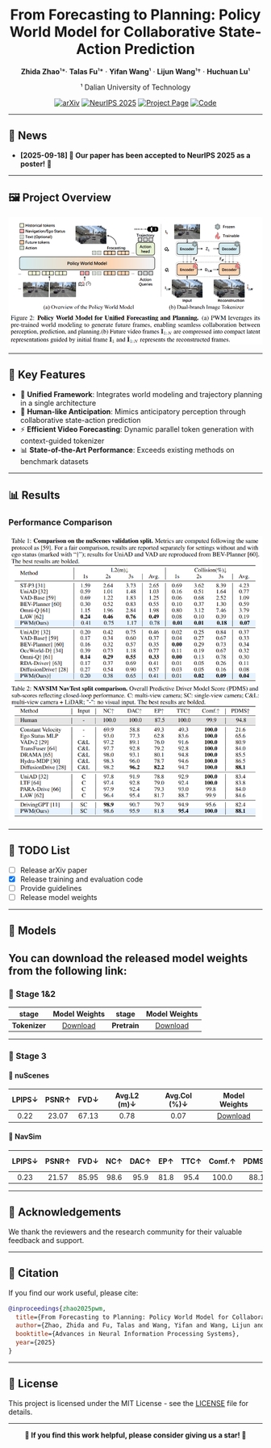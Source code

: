 <div align="center">

# **From Forecasting to Planning: Policy World Model for Collaborative State-Action Prediction**

**Zhida Zhao**¹*· **Talas Fu**¹* · **Yifan Wang**¹ · **Lijun Wang**¹† · **Huchuan Lu**¹

¹ Dalian University of Technology

[![arXiv](https://img.shields.io/badge/arXiv-Coming%20Soon-b31b1b.svg)](https://arxiv.org/abs/placeholder) [![NeurIPS 2025](https://img.shields.io/badge/NeurIPS-2025-4b44ce.svg)](https://neurips.cc/virtual/2025/poster/115790) [![Project Page](https://img.shields.io/badge/Project-Page-green.svg)](https://6550zhao.github.io/Policy-World-Model/) [![Code](https://img.shields.io/badge/Code-Coming%20Soon-blue.svg)](https://github.com/6550Zhao/Policy-World-Model)

</div>

---

## 📰 News

- **[2025-09-18] 🎉 Our paper has been accepted to NeurIPS 2025 as a poster! 🎉**

---

## 🖼️ Project Overview

<!-- Project Main Figure Placeholder -->
<div align="center">
<img src="assets/paper_figure.png" alt="Policy World Model Overview" width="800">
</div>

---

## 🚀 Key Features

- 🔗 **Unified Framework**: Integrates world modeling and trajectory planning in a single architecture
- 🧠 **Human-like Anticipation**: Mimics anticipatory perception through collaborative state-action prediction  
- ⚡ **Efficient Video Forecasting**: Dynamic parallel token generation with context-guided tokenizer
- 📊 **State-of-the-Art Performance**: Exceeds existing methods on benchmark datasets

---

## 📊 Results

### Performance Comparison

<!-- Replace with your results table image -->
<div align="center">
<img src="assets/results_table.png" alt="Performance Comparison Results" width="800">
</div>

---

## 🎯 TODO List

- [ ] Release arXiv paper
- [x] Release training and evaluation code
- [ ] Provide guidelines
- [ ] Release model weights

---
## 🧠 Models
You can download the released model weights from the following link:
---

### 🔹 Stage 1&2
| stage | Model Weights |stage | Model Weights |
|:------:|:-----:|:----:|:------------:|
| **Tokenizer** | [Download](https://huggingface.co/zzzz12334/Policy_World_Model/tree/main/tokenizer) | **Pretrain** | [Download](https://huggingface.co/zzzz12334/Policy_World_Model/tree/main/pre-training) |
---
### 🔹 Stage 3
#### 🔹 nuScenes
| LPIPS↓ | PSNR↑ | FVD↓ | Avg.L2 (m)↓ | Avg.Col (%)↓ | Model Weights |
|:------:|:-----:|:----:|:------------:|:------------:|:-------------:|
| 0.22   | 23.07 | 67.13| 0.78         | 0.07         | [Download](https://huggingface.co/zzzz12334/Policy_World_Model/tree/main/ckpt_sft_nuscenes_wo_ego) |
#### 🔹 NavSim
| LPIPS↓ | PSNR↑ | FVD↓ | NC↑ | DAC↑ | EP↑ | TTC↑ | Comf.↑ | PDMS↑ | Model Weights |
|:------:|:-----:|:----:|:--:|:--:|:--:|:--:|:-----:|:---:|:-------------:|
| 0.23   | 21.57 | 85.95| 98.6 | 95.9 | 81.8 | 95.4 | 100.0 | 88.1 | [Download](https://huggingface.co/zzzz12334/Policy_World_Model/tree/main/ckpt_sft_navsim) |

---
## 🙏 Acknowledgements

We thank the reviewers and the research community for their valuable feedback and support.

---

## 📖 Citation

If you find our work useful, please cite:

```bibtex
@inproceedings{zhao2025pwm,
  title={From Forecasting to Planning: Policy World Model for Collaborative State-Action Prediction},
  author={Zhao, Zhida and Fu, Talas and Wang, Yifan and Wang, Lijun and Lu, Huchuan},
  booktitle={Advances in Neural Information Processing Systems},
  year={2025}
}
```

---

## 📄 License

This project is licensed under the MIT License - see the [LICENSE](LICENSE) file for details.

---

<div align="center">

**🌟 If you find this work helpful, please consider giving us a star! 🌟**

</div>
